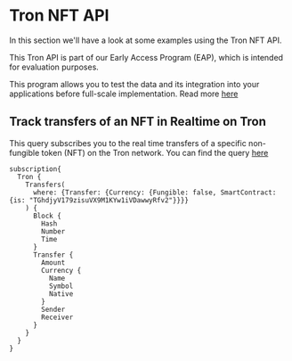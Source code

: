 # Tron NFT API

In this section we'll have a look at some examples using the Tron NFT API.

This Tron API is part of our Early Access Program (EAP), which is intended for evaluation purposes.

This program allows you to test the data and its integration into your applications before full-scale implementation. Read more [here](https://docs.bitquery.io/docs/graphql/dataset/EAP/)

<head>
<meta name="title" content="Tron NFT API - The Ultimate Solution to get your NFT data"/>
<meta name="description" content="Get NFT data through our powerful and highly scalabe NFT API. Access all information about pricing history, NFT balances, and NFT trades."/>
<meta name="keywords" content="Tron NFT API, NFT trades API, NFT balance api, NFT pricing history api, nft python api, nft api, rarible api, opensea api, nft api docs, nft crypto api, nft blockchain api,Tron network api, Tron web3 api"/>
<meta name="robots" content="index, follow"/>
<meta http-equiv="Content-Type" content="text/html; charset=utf-8"/>
<meta name="language" content="English"/>

<!-- Open Graph / Facebook -->

<meta property="og:type" content="website" />
<meta
  property="og:title"
  content="Tron NFT API - The Ultimate Solution to get your NFT data"
/>
<meta
  property="og:description"
  content="Get NFT data through our powerful and highly scalabe NFT API. Access all information about pricing history, NFT balances, and NFT trades."
/>

<!-- Twitter -->

<meta property="twitter:card" content="summary_large_image" />
<meta property="twitter:title" content="Tron NFT API - The Ultimate Solution to get your NFT data"/>
<meta property="twitter:description" content="Get NFT data through our powerful and highly scalabe NFT API. Access all information about pricing history, NFT balances, and NFT trades." />
</head>

## Track transfers of an NFT in Realtime on Tron

This query subscribes you to the real time transfers of a specific non-fungible token (NFT) on the Tron network.
You can find the query [here](https://ide.bitquery.io/Websocket-for-tracking-Transfers-of-a-particular-NFT-websocket)

```
subscription{
  Tron {
    Transfers(
      where: {Transfer: {Currency: {Fungible: false, SmartContract: {is: "TGhdjyV179zisuVX9M1KYw1iVDawwyRfv2"}}}}
    ) {
      Block {
        Hash
        Number
        Time
      }
      Transfer {
        Amount
        Currency {
          Name
          Symbol
          Native
        }
        Sender
        Receiver
      }
    }
  }
}



```
